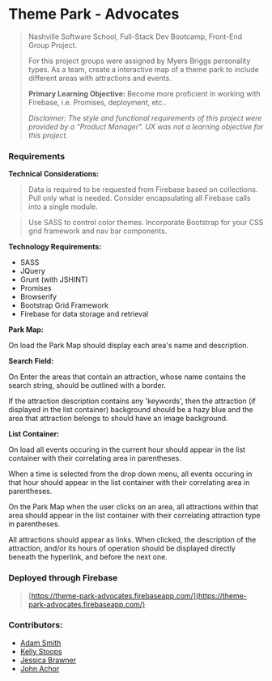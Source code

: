 
# Theme Park - Advocates

> Nashville Software School, Full-Stack Dev Bootcamp, Front-End Group Project.
> 
> For this project groups were assigned by Myers Briggs personality types. As a team, create a interactive map of a theme park to include different areas with attractions and events.
> 
> 
> **Primary Learning Objective:** Become more proficient in working with Firebase, i.e. Promises, deployment, etc..
> 
> *Disclaimer: The style and functional requirements of this project were provided by a "Product Manager". UX was not a learning objective for this project.*

### Requirements

**Technical Considerations:**
>Data is required to be requested from Firebase based on collections. Pull only what is needed.
>Consider encapsulating all Firebase calls into a single module.

>Use SASS to control color themes.
>Incorporate Bootstrap for your CSS grid framework and nav bar components.

**Technology Requirements:**

- SASS
- JQuery
- Grunt (with JSHINT)
- Promises
- Browserify
- Bootstrap Grid Framework
- Firebase for data storage and retrieval

**Park Map:**

On load the Park Map should display each area's name and description.

**Search Field:**

On Enter the areas that contain an attraction, whose name contains the search string, should be outlined with a border.

If the attraction description contains any 'keywords', then the attraction (if displayed in the list container) background should be a hazy blue and the area that attraction belongs to should have an image background.

**List Container:**

On load all events occuring in the current hour should appear in the list container with their correlating area in parentheses.

When a time is selected from the drop down menu, all events occuring in that hour should appear in the list container with their correlating area in parentheses.

On the Park Map when the user clicks on an area, all attractions within that area should appear in the list container with their correlating attraction type in parentheses.

All attractions should appear as links. When clicked,  the description of the attraction, and/or its hours of operation should be displayed directly beneath the hyperlink, and before the next one.

	
### Deployed through Firebase
>[https://theme-park-advocates.firebaseapp.com/](https://theme-park-advocates.firebaseapp.com/)


### Contributors:

- [Adam Smith](https://github.com/hagansmith)
- [Kelly Stoops](https://github.com/kstoops815)
- [Jessica Brawner](https://github.com/lady-ace)
- [John Achor](https://github.com/johnachor)
